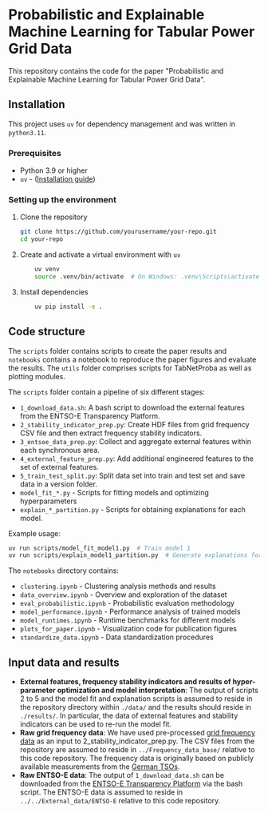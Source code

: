 # Probabilistic and Explainable Machine Learning for Tabular Power Grid Data

This repository contains the code for the paper "Probabilistic and Explainable Machine Learning for Tabular Power Grid Data".

## Installation

This project uses `uv` for dependency management and was written in `python3.11`.

### Prerequisites

- Python 3.9 or higher
- `uv` - ([Installation guide](https://github.com/astral-sh/uv))

### Setting up the environment

1. Clone the repository
   ```bash
   git clone https://github.com/yourusername/your-repo.git
   cd your-repo
   ```

2. Create and activate a virtual environment with `uv`
    ```bash
        uv venv
        source .venv/bin/activate  # On Windows: .venv\Scripts\activate
    ```

3. Install dependencies
    ```bash
        uv pip install -e . 
    ```


## Code structure

The `scripts` folder contains scripts to create the paper results and `notebooks` contains a notebook to reproduce the paper figures and evaluate the results. The `utils` folder comprises scripts for TabNetProba as well as plotting modules.

The `scripts` folder contain a pipeline of six different stages:

* `1_download_data.sh`: A bash script to download the external features from the ENTSO-E Transparency Platform. 
* `2_stability_indicator_prep.py`: Create HDF files from grid frequency CSV file and then extract frequency stability indicators.
* `3_entsoe_data_prep.py`: Collect and aggregate external features within each synchronous area.
* `4_external_feature_prep.py`: Add additional engineered features to the set of external features.
* `5_train_test_split.py`: Split data set into train and test set and save data in a version folder.
* `model_fit_*.py` - Scripts for fitting models and optimizing hyperparameters
* `explain_*_partition.py` - Scripts for obtaining explanations for each model.
 

Example usage:
```bash
uv run scripts/model_fit_model1.py  # Train model 1
uv run scripts/explain_model1_partition.py  # Generate explanations for model 1
```

The `notebooks` directory contains:
* `clustering.ipynb` - Clustering analysis methods and results
* `data_overview.ipynb` - Overview and exploration of the dataset
* `eval_probabilistic.ipynb` - Probabilistic evaluation methodology
* `model_performance.ipynb` - Performance analysis of trained models
* `model_runtimes.ipynb` - Runtime benchmarks for different models
* `plots_for_paper.ipynb` - Visualization code for publication figures
* `standardize_data.ipynb` - Data standardization procedures


## Input data and results

* **External features, frequency stability indicators and results of hyper-parameter optimization and model interpretation**: The output of scripts 2 to 5 and the model fit and explanation scripts is assumed to reside in the repository directory within `./data/` and the results should reside in `./results/`. In particular, the data of external features and stability indicators can be used to re-run the model fit. 
* **Raw grid frequency data**: We have used pre-processed [grid frequency data](https://doi.org/10.5281/zenodo.15784548) as an input to 2_stability_indicator_prep.py. The CSV files from the repository are assumed to reside in `../Frequency_data_base/` relative to this code repository. The frequency data is originally based on publicly available measurements from the [German TSOs](https://www.netztransparenz.de/de-de/Regelenergie/Daten-Regelreserve/Sek%C3%BCndliche-Daten).
* **Raw ENTSO-E data**: The output of `1_download_data.sh` can be downloaded from the [ENTSO-E Transparency Platform](transparency.entsoe.eu/) via the bash script. The ENTSO-E data is assumed to reside in `../../External_data/ENTSO-E` relative to this code repository.


